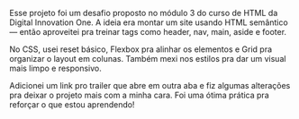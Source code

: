Esse projeto foi um desafio proposto no módulo 3 do curso de HTML da Digital Innovation One. 
A ideia era montar um site usando HTML semântico — então aproveitei pra treinar 
tags como header, nav, main, aside e footer.

No CSS, usei reset básico, Flexbox pra alinhar os elementos e Grid pra organizar o layout em colunas. 
Também mexi nos estilos pra dar um visual mais limpo e responsivo.

Adicionei um link pro trailer que abre em outra aba e fiz algumas alterações pra deixar o projeto mais com a minha cara. 
Foi uma ótima prática pra reforçar o que estou aprendendo!

